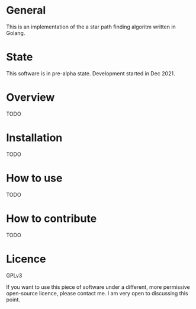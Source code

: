 # General

This is an implementation of the a star path finding algoritm written in
Golang.

# State

This software is in pre-alpha state.
Development started in Dec 2021.

# Overview

TODO

# Installation

TODO

# How to use

TODO

# How to contribute

TODO

# Licence

GPLv3

If you want to use this piece of software under a different, more permissive
open-source licence, please contact me.
I am very open to discussing this point.
